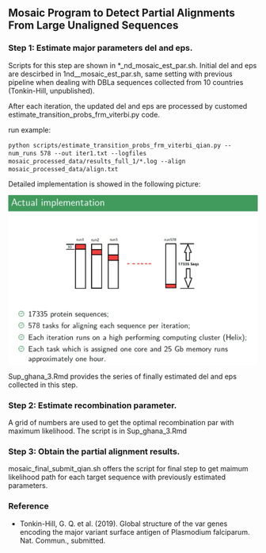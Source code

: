 
Mosaic Program to Detect Partial Alignments From Large Unaligned Sequences
-----------------------

### Step 1: Estimate major parameters del and eps.
Scripts for this step are shown in *_nd_mosaic_est_par.sh. 
Initial del and eps are descirbed in 1nd__mosaic_est_par.sh, same setting with previous pipeline when dealing with DBLa sequences collected from 10 countries (Tonkin-Hill, unpublished). 

After each iteration, the updated del and eps are processed by customed estimate_transition_probs_frm_viterbi.py code.

run example:

```
python scripts/estimate_transition_probs_frm_viterbi_qian.py --num_runs 578 --out iter1.txt --logfiles mosaic_processed_data/results_full_1/*.log --align mosaic_processed_data/align.txt 
```

Detailed implementation is showed in the following picture:

<p align="center">
<img src="https://github.com/qianfeng2/detREC_program/blob/master/Empirical_script/actual_implementation_step1.jpg" width="600" align="center">
</p>

Sup_ghana_3.Rmd provides the series of finally estimated del and eps collected in this step.


### Step 2: Estimate recombination parameter.
A grid of numbers are used to get the optimal recombination par with maximum likelihood. The script is in Sup_ghana_3.Rmd


### Step 3: Obtain the partial alignment results.
mosaic_final_submit_qian.sh offers the script for final step to get maimum likelihood path for each target sequence with previously estimated parameters. 



### Reference
- Tonkin-Hill, G. Q. et al. (2019). Global structure of the var genes encoding the major variant surface antigen of Plasmodium falciparum. Nat. Commun., submitted.
